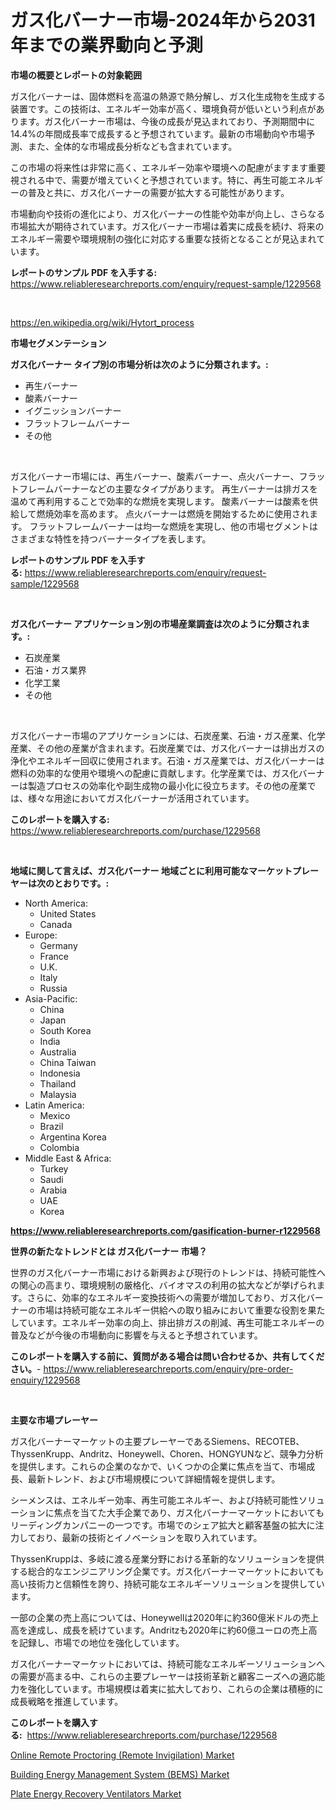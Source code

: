 <p><h1>ガス化バーナー市場-2024年から2031年までの業界動向と予測</h1></p><p><strong>市場の概要とレポートの対象範囲</strong></p>
<p><p>ガス化バーナーは、固体燃料を高温の熱源で熱分解し、ガス化生成物を生成する装置です。この技術は、エネルギー効率が高く、環境負荷が低いという利点があります。ガス化バーナー市場は、今後の成長が見込まれており、予測期間中に14.4%の年間成長率で成長すると予想されています。最新の市場動向や市場予測、また、全体的な市場成長分析なども含まれています。</p><p>この市場の将来性は非常に高く、エネルギー効率や環境への配慮がますます重要視される中で、需要が増えていくと予想されています。特に、再生可能エネルギーの普及と共に、ガス化バーナーの需要が拡大する可能性があります。</p><p>市場動向や技術の進化により、ガス化バーナーの性能や効率が向上し、さらなる市場拡大が期待されています。ガス化バーナー市場は着実に成長を続け、将来のエネルギー需要や環境規制の強化に対応する重要な技術となることが見込まれています。</p></p>
<p><strong>レポートのサンプル PDF を入手する:</strong> <a href="https://www.reliableresearchreports.com/enquiry/request-sample/1229568">https://www.reliableresearchreports.com/enquiry/request-sample/1229568</a></p>
<p>&nbsp;</p>
<p><a href="https://en.wikipedia.org/wiki/Hytort_process">https://en.wikipedia.org/wiki/Hytort_process</a></p>
<p><strong>市場セグメンテーション</strong></p>
<p><strong>ガス化バーナー タイプ別の市場分析は次のように分類されます。:</strong></p>
<p><ul><li>再生バーナー</li><li>酸素バーナー</li><li>イグニッションバーナー</li><li>フラットフレームバーナー</li><li>その他</li></ul></p>
<p>&nbsp;</p>
<p><p>ガス化バーナー市場には、再生バーナー、酸素バーナー、点火バーナー、フラットフレームバーナーなどの主要なタイプがあります。 再生バーナーは排ガスを温めて再利用することで効率的な燃焼を実現します。 酸素バーナーは酸素を供給して燃焼効率を高めます。 点火バーナーは燃焼を開始するために使用されます。 フラットフレームバーナーは均一な燃焼を実現し、他の市場セグメントはさまざまな特性を持つバーナータイプを表します。</p></p>
<p><strong>レポートのサンプル PDF を入手する:</strong>&nbsp;<a href="https://www.reliableresearchreports.com/enquiry/request-sample/1229568">https://www.reliableresearchreports.com/enquiry/request-sample/1229568</a></p>
<p>&nbsp;</p>
<p><strong> ガス化バーナー アプリケーション別の市場産業調査は次のように分類されます。:</strong></p>
<p><ul><li>石炭産業</li><li>石油・ガス業界</li><li>化学工業</li><li>その他</li></ul></p>
<p>&nbsp;</p>
<p><p>ガス化バーナー市場のアプリケーションには、石炭産業、石油・ガス産業、化学産業、その他の産業が含まれます。石炭産業では、ガス化バーナーは排出ガスの浄化やエネルギー回収に使用されます。石油・ガス産業では、ガス化バーナーは燃料の効率的な使用や環境への配慮に貢献します。化学産業では、ガス化バーナーは製造プロセスの効率化や副生成物の最小化に役立ちます。その他の産業では、様々な用途においてガス化バーナーが活用されています。</p></p>
<p><strong>このレポートを購入する:</strong>&nbsp; <a href="https://www.reliableresearchreports.com/purchase/1229568">https://www.reliableresearchreports.com/purchase/1229568</a></p>
<p>&nbsp;</p>
<p><strong>地域に関して言えば、ガス化バーナー 地域ごとに利用可能なマーケットプレーヤーは次のとおりです。:</strong></p>
<p><ul>
    <li>
        North America:
        <ul>
            <li>United States</li>
            <li>Canada</li>
        </ul>
    </li>
    <li>
        Europe:
        <ul>
            <li>Germany</li>
            <li>France</li>
            <li>U.K.</li>
            <li>Italy</li>
            <li>Russia</li>
        </ul>
    </li>
    <li>
        Asia-Pacific:
        <ul>
            <li>China</li>
            <li>Japan</li>
            <li>South Korea</li>
            <li>India</li>
            <li>Australia</li>
            <li>China Taiwan</li>
            <li>Indonesia</li>
            <li>Thailand</li>
            <li>Malaysia</li>
        </ul>
    </li>
    <li>
        Latin America:
        <ul>
            <li>Mexico</li>
            <li>Brazil</li>
            <li>Argentina Korea</li>
            <li>Colombia</li>
        </ul>
    </li>
    <li>
        Middle East & Africa:
        <ul>
            <li>Turkey</li>
            <li>Saudi</li>
            <li>Arabia</li>
            <li>UAE</li>
            <li>Korea</li>
        </ul>
    </li>
    </ul></p>
<p><strong><a href="https://www.reliableresearchreports.com/gasification-burner-r1229568">https://www.reliableresearchreports.com/gasification-burner-r1229568</a></strong>&nbsp;</p>
<p><strong>世界の新たなトレンドとは ガス化バーナー 市場？</strong></p>
<p><p>世界のガス化バーナー市場における新興および現行のトレンドは、持続可能性への関心の高まり、環境規制の厳格化、バイオマスの利用の拡大などが挙げられます。さらに、効率的なエネルギー変換技術への需要が増加しており、ガス化バーナーの市場は持続可能なエネルギー供給への取り組みにおいて重要な役割を果たしています。エネルギー効率の向上、排出排ガスの削減、再生可能エネルギーの普及などが今後の市場動向に影響を与えると予想されています。</p></p>
<p><strong>このレポートを購入する前に、質問がある場合は問い合わせるか、共有してください。</strong>- <a href="https://www.reliableresearchreports.com/enquiry/pre-order-enquiry/1229568">https://www.reliableresearchreports.com/enquiry/pre-order-enquiry/1229568</a></p>
<p>&nbsp;</p>
<p><strong>主要な市場プレーヤー</strong></p>
<p><p>ガス化バーナーマーケットの主要プレーヤーであるSiemens、RECOTEB、ThyssenKrupp、Andritz、Honeywell、Choren、HONGYUNなど、競争力分析を提供します。これらの企業のなかで、いくつかの企業に焦点を当て、市場成長、最新トレンド、および市場規模について詳細情報を提供します。</p><p>シーメンスは、エネルギー効率、再生可能エネルギー、および持続可能性ソリューションに焦点を当てた大手企業であり、ガス化バーナーマーケットにおいてもリーディングカンパニーの一つです。市場でのシェア拡大と顧客基盤の拡大に注力しており、最新の技術とイノベーションを取り入れています。</p><p>ThyssenKruppは、多岐に渡る産業分野における革新的なソリューションを提供する総合的なエンジニアリング企業です。ガス化バーナーマーケットにおいても高い技術力と信頼性を誇り、持続可能なエネルギーソリューションを提供しています。</p><p>一部の企業の売上高については、Honeywellは2020年に約360億米ドルの売上高を達成し、成長を続けています。Andritzも2020年に約60億ユーロの売上高を記録し、市場での地位を強化しています。</p><p>ガス化バーナーマーケットにおいては、持続可能なエネルギーソリューションへの需要が高まる中、これらの主要プレーヤーは技術革新と顧客ニーズへの適応能力を強化しています。市場規模は着実に拡大しており、これらの企業は積極的に成長戦略を推進しています。</p></p>
<p><strong>このレポートを購入する:</strong>&nbsp;&nbsp;<a href="https://www.reliableresearchreports.com/purchase/1229568">https://www.reliableresearchreports.com/purchase/1229568</a></p>
<p><p><a href="https://github.com/gcimaudf65/Market-Research-Report-List-1/blob/main/online-remote-proctoring-remote-invigilation-market.md">Online Remote Proctoring (Remote Invigilation) Market</a></p><p><a href="https://github.com/pennyaldbrittonh658/Market-Research-Report-List-1/blob/main/building-energy-management-system-bems-market.md">Building Energy Management System (BEMS) Market</a></p><p><a href="https://issuu.com/reportprime-2/docs/plate-energy-recovery-ventilators-market-size-2030">Plate Energy Recovery Ventilators Market</a></p></p>